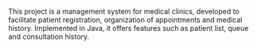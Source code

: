 This project is a management system for medical clinics, developed to facilitate patient registration, organization of appointments and medical history. Implemented in Java, it offers features such as patient list, queue and consultation history.
